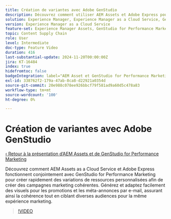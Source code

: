 ```yaml
---
title: Création de variantes avec Adobe GenStudio
description: Découvrez comment utiliser AEM Assets et Adobe Express pour créer des variations de ressources pour les e-mails et les métadonnées publicitaires, afin d’assurer une expérience marketing cohérente.
solution: Experience Manager, Experience Manager as a Cloud Service, GenStudio for Performance Marketing
version: Experience Manager as a Cloud Service
feature-set: Experience Manager Assets, GenStudio for Performance Marketing
topic: Content Supply Chain
role: User
level: Intermediate
doc-type: Feature Video
duration: 416
last-substantial-update: 2024-11-20T00:00:00Z
jira: KT-16484
index: true
hidefromtoc: false
badgeIntegration: label="AEM Asset et GenStudio for Performance Marketing" type="positive"
exl-id: 338762f2-179a-47ab-8ca8-d22921a0354d
source-git-commit: 20e988c078ee926bbcf79f581ad9a60d5c478a83
workflow-type: tm+mt
source-wordcount: '100'
ht-degree: 0%

---
```


# Création de variantes avec Adobe GenStudio

[‹ Retour à la présentation d’AEM Assets et de GenStudio for Performance Marketing](./overview.md)

Découvrez comment AEM Assets as a Cloud Service et Adobe Express fonctionnent conjointement avec GenStudio for Performance Marketing pour créer rapidement des variations de ressources personnalisées afin de créer des campagnes marketing cohérentes. Générez et adaptez facilement des visuels pour les promotions et les méta-annonces par e-mail, assurant ainsi la cohérence tout en ciblant diverses audiences pour la même expérience marketing.

>[!VIDEO](https://video.tv.adobe.com/v/3439301/?learn=on&enablevpops&captions=fre_fr)
